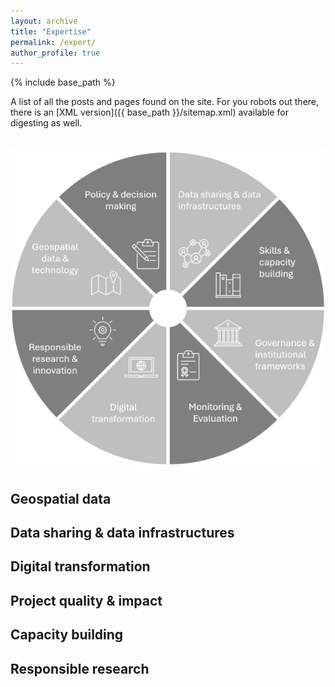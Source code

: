 ```yaml
---
layout: archive
title: "Expertise"
permalink: /expert/
author_profile: true
---
```


{% include base_path %}

A list of all the posts and pages found on the site. For you robots out there, there is an [XML version]({{ base_path }}/sitemap.xml) available for digesting as well.

<br/><img src='/images/expert4.png'>


## Geospatial data


## Data sharing & data infrastructures


## Digital transformation


## Project quality & impact


## Capacity building


## Responsible research


